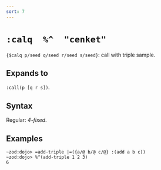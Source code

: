 ```yaml
---
sort: 7
---
```


# `:calq  %^  "cenket"` 

`{$calq p/seed q/seed r/seed s/seed}`: call with triple sample.

## Expands to

`:call(p [q r s])`.

## Syntax

Regular: *4-fixed*.

## Examples

```
~zod:dojo> =add-triple |=({a/@ b/@ c/@} :(add a b c))
~zod:dojo> %^(add-triple 1 2 3)
6
```
